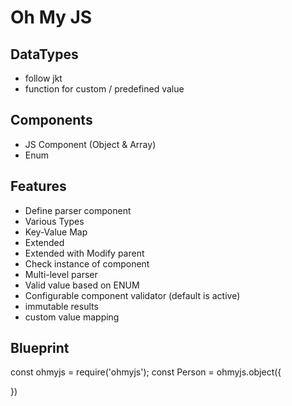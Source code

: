 # Oh My JS

## DataTypes

- follow jkt
- function for custom / predefined value

## Components

- JS Component (Object & Array)
- Enum

## Features

- Define parser component
- Various Types
- Key-Value Map
- Extended
- Extended with Modify parent
- Check instance of component
- Multi-level parser
- Valid value based on ENUM
- Configurable component validator (default is active)
- immutable results
- custom value mapping

## Blueprint

const ohmyjs = require('ohmyjs');
const Person = ohmyjs.object({
    
})